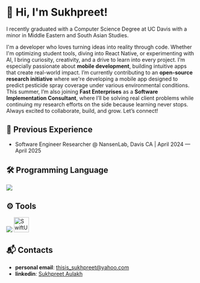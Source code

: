 # 👋 Hi, I'm Sukhpreet!

I recently graduated with a Computer Science Degree at UC Davis with a minor in Middle Eastern and South Asian Studies. 

I'm a developer who loves turning ideas into reality through code. Whether I'm optimizing student tools, diving into React Native, or experimenting with AI, I bring curiosity, creativity, and a drive to learn into every project.
I’m especially passionate about **mobile development**, building intuitive apps that create real-world impact. I’m currently contributing to an **open-source research initiative** where we're developing a mobile app designed to predict pesticide spray coverage under various environmental conditions.
This summer, I’m also joining **Fast Enterprises** as a **Software Implementation Consultant**, where I’ll be solving real client problems while continuing my research efforts on the side because learning never stops.
Always excited to collaborate, build, and grow. Let’s connect!

## 💼 Previous Experience
- Software Engineer Researcher @ NansenLab, Davis CA | April 2024 — April 2025

## 🛠️ Programming Language
<img src="https://skillicons.dev/icons?i=py,java,cpp,c,cs,lua,js,ts,html,css,sql" />

## ⚙️ Tools
<img src="https://skillicons.dev/icons?i=flask,fastapi,react,django,nextjs,nodejs,prisma,vite,git,maven,docker,neovim,aws,azure,tensorflow" />
<img src="https://developer.apple.com/assets/elements/icons/swift/swift-64x64_2x.png" alt="SwiftUI" width="40" height="40" />

## 📬 Contacts
- **personal email**: [thisis_sukhpreet@yahoo.com](mailto:tanveenbalh@gmail.com)
- **linkedin**: [Sukhpreet Aulakh](https://www.linkedin.com/in/sukhpreetaulakh/)

